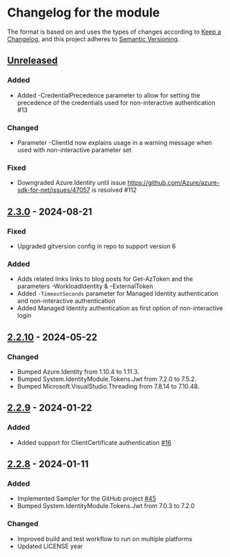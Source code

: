 # Changelog for the module

The format is based on and uses the types of changes according to [Keep a Changelog](https://keepachangelog.com/en/1.0.0/), and this project adheres to [Semantic Versioning](https://semver.org/spec/v2.0.0.html).

## [Unreleased]

### Added

- Added -CredentialPrecedence parameter to allow for setting the precedence of the credentials used for non-interactive authentication #13

### Changed

- Parameter -ClientId now explains usage in a warning message when used with non-interactive parameter set

### Fixed

- Downgraded Azure.Identity until issue https://github.com/Azure/azure-sdk-for-net/issues/47057 is resolved #112

## [2.3.0] - 2024-08-21

### Fixed

-   Upgraded gitversion config in repo to support version 6

### Added

-   Adds related links links to blog posts for Get-AzToken and the parameters -WorkloadIdentity & -ExternalToken
-   Added `-TimeoutSeconds` parameter for Managed Identity authentication and non-interactive authentication
-   Added Managed Identity authentication as first option of non-interactive login

## [2.2.10] - 2024-05-22

### Changed

-   Bumped Azure.Identity from 1.10.4 to 1.11.3.
-   Bumped System.IdentityModule.Tokens.Jwt from 7.2.0 to 7.5.2.
-   Bumped Microsoft.VisualStudio.Threading from 7.8.14 to 7.10.48.

## [2.2.9] - 2024-01-22

### Added

-   Added support for ClientCertificate authentication [#16](https://github.com/PalmEmanuel/AzAuth/issues/16)

## [2.2.8] - 2024-01-11

### Added

-   Implemented Sampler for the GitHub project [#45](https://github.com/PalmEmanuel/AzAuth/issues/45)
-   Bumped System.IdentityModule.Tokens.Jwt from 7.0.3 to 7.2.0

### Changed

-   Improved build and test workflow to run on multiple platforms
-   Updated LICENSE year

[Unreleased]: https://github.com/PalmEmanuel/AzAuth/compare/v2.3.0...HEAD

[2.3.0]: https://github.com/PalmEmanuel/AzAuth/compare/v2.2.10...v2.3.0

[2.2.10]: https://github.com/PalmEmanuel/AzAuth/compare/v2.2.9...v2.2.10

[2.2.9]: https://github.com/PalmEmanuel/AzAuth/compare/v2.2.8...v2.2.9

[2.2.8]: https://github.com/PalmEmanuel/AzAuth/compare/1371440a317d3b48245636c58caeabea85331e21...v2.2.8
